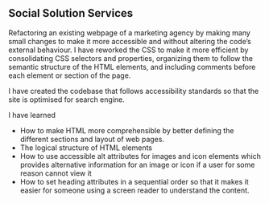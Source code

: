 # <eMedia>

##  Social Solution Services

Refactoring an existing webpage of a marketing agency by making many small changes to make it more accessible and without altering the code’s external behaviour. I have reworked the CSS to make it more efficient by consolidating CSS selectors and properties, organizing them to follow the semantic structure of the HTML elements, and including comments before each element or section of the page.

I have created the codebase that follows accessibility standards so that the site is optimised for search engine. 

I have learned
-	How to make HTML more comprehensible by better defining the different sections and layout of web pages.
-	The logical structure of HTML elements
-	How to use accessible alt attributes for images and icon elements which provides alternative information for an image or icon if a user for some reason cannot view it
-	How to set heading attributes in a sequential order so that it makes it easier for someone using a screen reader to understand the content.
